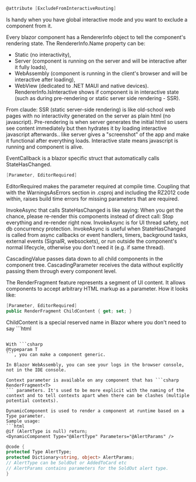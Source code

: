 ```csharp
@attribute [ExcludeFromInteractiveRouting]
```
Is handy when you have global interactive mode and you want to exclude a component from it.

Every blazor component has a RendererInfo object to tell the component's rendering state.
The RendererInfo.Name property can be:
 - Static (no interactivity),
 - Server (component is running on the server and will be interactive after it fully loads),
 - WebAssembly (component is running in the client's browser and will be interactive after loading),
 - WebView (dedicated to .NET MAUI and native devices).
RendererInfo.IsInteractive shows if component is in interactive state (such as during pre-rendering or static server side rendering - SSR).

From claude:
SSR (static server-side rendering) is like old-school web pages with no interactivity generated on the server as plain html (no javascript).
Pre-rendering is when server generates the initial html so users see content immediately but then hydrates it by loading interactive javascript afterwards.. like server gives a "screenshot" of the app and make it functional after everything loads.
Interactive state means javascript is running and component is alive.

EventCallback is a blazor specific struct that automatically calls StateHasChanged.

```csharp
[Parameter, EditorRequired]
```
EditorRequired makes the parameter required at compile time.
Coupling that with the WarningsAsErrors section in .csproj and including the RZ2012 code within, raises build time errors for missing parameters that are required.

InvokeAsync that calls StateHasChanged is like saying: When you get the chance, please re-render this components instead of direct call: Stop everything and re-render right now. InvokeAsync is for UI thread safety, not db concurrency protection. InvokeAsync is useful when StateHasChanged is called from async callbacks or event handlers, timers, background tasks, external events (SignalR, websockets), or run outside the component's normal lifecycle, otherwise you don't need it (e.g. if same thread).

CascadingValue passes data down to all child components in the component tree. CascadingParameter receives the data without explicitly passing them through every component level.

The RenderFragment feature represents a segment of UI content. It allows components to accept arbitrary HTML markup as a parameter.
How it looks like: 
```csharp
[Parameter, EditorRequired]
public RenderFragment ChildContent { get; set; }
```
ChildContent is a special reserved name in Blazor where you don't need to say ```html
<ChildContent>
``` when using it but can just put the content between the component tags.

With ```csharp
@typeparam T
```, you can make a component generic.

In Blazor WebAssembly, you can see your logs in the browser console, not in the IDE console.

Context parameter is available on any component that has ```csharp
RenderFragment<T>
``` parameters. It's used to be more explicit with the naming of the context and to tell contexts apart when there can be clashes (multiple potential contexts).

DynamicComponent is used to render a component at runtime based on a Type parameter.
Sample usage:
```html
@if (AlertType is null) return;
<DynamicComponent Type="@AlertType" Parameters="@AlertParams" />
```
```csharp
@code {
protected Type AlertType;
protected Dictionary<string, object> AlertParams;
// AlertType can be SoldOut or AddedToCard etc
// AlertParams contains parameters for the SoldOut alert type.
}
```
